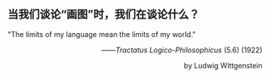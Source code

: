 ## 当我们谈论“画图”时，我们在谈论什么？


"The limits of my language mean the limits of my world."

<div align="right">

——<i>Tractatus Logico-Philosophicus</i> (5.6) (1922)

by Ludwig Wittgenstein 

</div>
